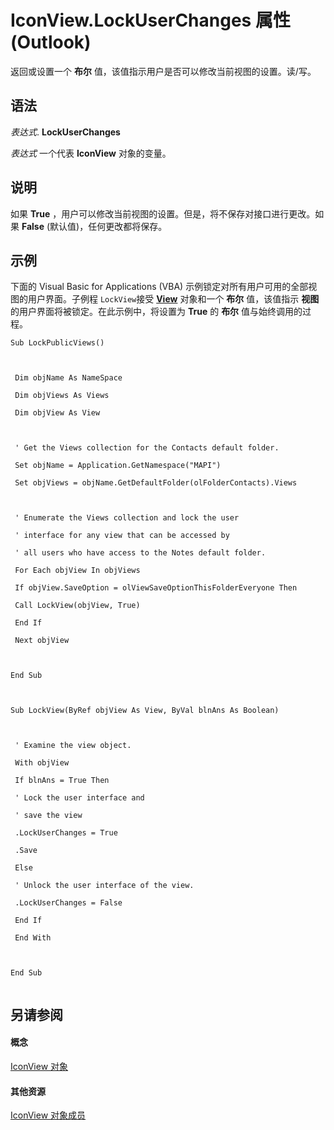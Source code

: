 
# IconView.LockUserChanges 属性 (Outlook)

返回或设置一个 **布尔** 值，该值指示用户是否可以修改当前视图的设置。读/写。


## 语法

 _表达式_. **LockUserChanges**

 _表达式_ 一个代表 **IconView** 对象的变量。


## 说明

如果 **True** ，用户可以修改当前视图的设置。但是，将不保存对接口进行更改。如果 **False** (默认值)，任何更改都将保存。


## 示例

下面的 Visual Basic for Applications (VBA) 示例锁定对所有用户可用的全部视图的用户界面。子例程 `LockView`接受 **[View](41c8d149-9912-1685-4c8b-3c849cc6f1ed.md)** 对象和一个 **布尔** 值，该值指示 **视图** 的用户界面将被锁定。在此示例中，将设置为 **True** 的 **布尔** 值与始终调用的过程。


```
Sub LockPublicViews() 
 
 
 
 Dim objName As NameSpace 
 
 Dim objViews As Views 
 
 Dim objView As View 
 
 
 
 ' Get the Views collection for the Contacts default folder. 
 
 Set objName = Application.GetNamespace("MAPI") 
 
 Set objViews = objName.GetDefaultFolder(olFolderContacts).Views 
 
 
 
 ' Enumerate the Views collection and lock the user 
 
 ' interface for any view that can be accessed by 
 
 ' all users who have access to the Notes default folder. 
 
 For Each objView In objViews 
 
 If objView.SaveOption = olViewSaveOptionThisFolderEveryone Then 
 
 Call LockView(objView, True) 
 
 End If 
 
 Next objView 
 
 
 
End Sub 
 
 
 
Sub LockView(ByRef objView As View, ByVal blnAns As Boolean) 
 
 
 
 ' Examine the view object. 
 
 With objView 
 
 If blnAns = True Then 
 
 ' Lock the user interface and 
 
 ' save the view 
 
 .LockUserChanges = True 
 
 .Save 
 
 Else 
 
 ' Unlock the user interface of the view. 
 
 .LockUserChanges = False 
 
 End If 
 
 End With 
 
 
 
End Sub 
 

```


## 另请参阅


#### 概念


[IconView 对象](dc2efa6c-4752-f713-f77e-378036f358dc.md)
#### 其他资源


[IconView 对象成员](f29e5d94-b231-bd9a-d993-1884a3e2b97b.md)